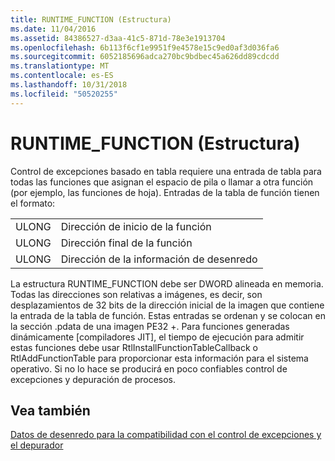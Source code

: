 ```yaml
---
title: RUNTIME_FUNCTION (Estructura)
ms.date: 11/04/2016
ms.assetid: 84386527-d3aa-41c5-871d-78e3e1913704
ms.openlocfilehash: 6b113f6cf1e9951f9e4578e15c9ed0af3d036fa6
ms.sourcegitcommit: 6052185696adca270bc9bdbec45a626dd89cdcdd
ms.translationtype: MT
ms.contentlocale: es-ES
ms.lasthandoff: 10/31/2018
ms.locfileid: "50520255"
---
```

# <a name="struct-runtimefunction"></a>RUNTIME_FUNCTION (Estructura)

Control de excepciones basado en tabla requiere una entrada de tabla para todas las funciones que asignan el espacio de pila o llamar a otra función (por ejemplo, las funciones de hoja). Entradas de la tabla de función tienen el formato:

|||
|-|-|
|ULONG|Dirección de inicio de la función|
|ULONG|Dirección final de la función|
|ULONG|Dirección de la información de desenredo|

La estructura RUNTIME_FUNCTION debe ser DWORD alineada en memoria. Todas las direcciones son relativas a imágenes, es decir, son desplazamientos de 32 bits de la dirección inicial de la imagen que contiene la entrada de la tabla de función. Estas entradas se ordenan y se colocan en la sección .pdata de una imagen PE32 +. Para funciones generadas dinámicamente [compiladores JIT], el tiempo de ejecución para admitir estas funciones debe usar RtlInstallFunctionTableCallback o RtlAddFunctionTable para proporcionar esta información para el sistema operativo. Si no lo hace se producirá en poco confiables control de excepciones y depuración de procesos.

## <a name="see-also"></a>Vea también

[Datos de desenredo para la compatibilidad con el control de excepciones y el depurador](../build/unwind-data-for-exception-handling-debugger-support.md)